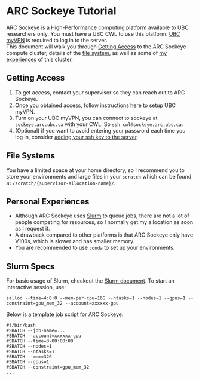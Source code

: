 # ARC Sockeye Tutorial
ARC Sockeye is a High-Performance computing platform available to UBC researchers only. You must have a UBC CWL to use this platform. [UBC myVPN](https://it.ubc.ca/services/email-voice-internet/myvpn) is required to log in to the server.  
This document will walk you through [Getting Access](#getting-access) to the ARC Sockeye compute cluster, details of the [file system](#file-system), as well as some of [my experiences](#personal-experiences) of this cluster.

## Getting Access
1. To get access, contact your supervisor so they can reach out to ARC Sockeye.
2. Once you obtained access, follow instructions [here](https://it.ubc.ca/services/email-voice-internet/myvpn) to setup UBC myVPN.
3. Turn on your UBC myVPN, you can connect to sockeye at `sockeye.arc.ubc.ca` with your CWL. So `ssh cwl@sockeye.arc.ubc.ca`.
4. (Optional) if you want to avoid entering your password each time you log in, consider [adding your ssh key to the server](../technical/ssh_key.md).

## File Systems
You have a limited space at your home directory, so I recommend you to store your environments and large files in your `scratch` which can be found at `/scratch/{supervisor-allocation-name}/`.

## Personal Experiences
- Although ARC Sockeye uses [Slurm](../technical/slurm) to queue jobs, there are not a lot of people competing for resources, so I normally get my allocation as soon as I request it.
- A drawback compared to other platforms is that ARC Sockeye only have V100s, which is slower and has smaller memory.
- You are recommended to use `conda` to set up your environments.

## Slurm Specs
For basic usage of Slurm, checkout the [Slurm document](../technical/slurm.md). To start an interactive session, use:
```shell
salloc --time=4:0:0 --mem-per-cpu=16G --ntasks=1 --nodes=1 --gpus=1 --constraint=gpu_mem_32 --account=xxxxxx-gpu
```
Below is a template job script for ARC Sockeye:
```shell
#!/bin/bash
#SBATCH --job-name=...
#SBATCH --account=xxxxxx-gpu
#SBATCH --time=3-00:00:00
#SBATCH --nodes=1
#SBATCH --ntasks=1
#SBATCH --mem=32G
#SBATCH --gpus=1
#SBATCH --constraint=gpu_mem_32
...
```